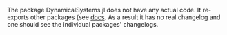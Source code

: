 The package DynamicalSystems.jl does not have any actual code.
It re-exports other packages (see [docs](https://juliadynamics.github.io/DynamicalSystems.jl/dev/#Getting-started). As a result it has no real changelog and one should see the individual packages' changelogs.